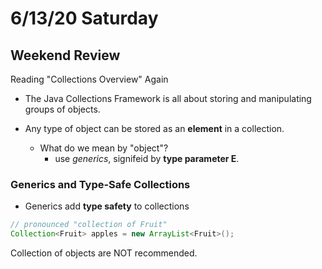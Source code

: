 # 6/13/20 Saturday 

## Weekend Review 
Reading "Collections Overview" Again 

- The Java Collections Framework is all about storing and manipulating groups of objects. 

- Any type of object can be stored as an **element** in a collection.
  - What do we mean by "object"? 
    - use *generics*, signifeid by **type parameter E**. 

### Generics and Type-Safe Collections 
- Generics add **type safety** to collections 
```java
// pronounced "collection of Fruit"
Collection<Fruit> apples = new ArrayList<Fruit>();
```
Collection of objects are NOT recommended. 